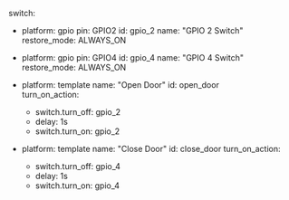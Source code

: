 



switch:
  - platform: gpio
    pin: GPIO2
    id: gpio_2
    name: "GPIO 2 Switch"
    restore_mode: ALWAYS_ON

  - platform: gpio
    pin: GPIO4
    id: gpio_4
    name: "GPIO 4 Switch"
    restore_mode: ALWAYS_ON

  - platform: template
    name: "Open Door"
    id: open_door  
    turn_on_action:
      - switch.turn_off: gpio_2
      - delay: 1s
      - switch.turn_on: gpio_2

  - platform: template
    name: "Close Door"
    id: close_door
    turn_on_action:
      - switch.turn_off: gpio_4
      - delay: 1s
      - switch.turn_on: gpio_4
